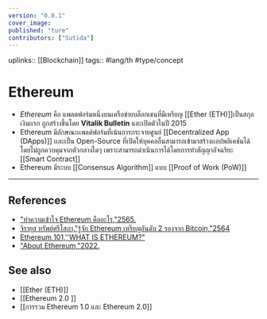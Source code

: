 ```yaml
---
version: "0.0.1"
cover_image:
published: "ture"
contributors: ["Sutida"]
---
```

uplinks:: [[Blockchain]]
tags:: #lang/th #type/concept

# Ethereum
- *Ethereum* คือ แพลตฟอร์มหนึ่งบนเครือข่ายบล็อกเชนที่มีเหรียญ [[Ether (ETH)]]เป็นสกุลเงินเเรก ถูกสร้างขึ้นโดย **Vitalik Bulletin** และเปิดตัวในปี 2015 
- Ethereum มีลักษณะเเพลต์ฟอร์มที่เน้นการกระจายศูนย์ [[Decentralized App (DApps)]] เเละเป็น Open-Source ที่เปิดให้บุคคลอื่นสามารถเข้ามาสร้างเเอปพลิเคชันได้โดยไม่ถูกควบคุมจากตัวกลางใดๆ เพราะสามารถดำเนินการได้โดยการทำสัญญาอัจฉริยะ [[Smart Contract]] 
- Ethereum มีระบบ [[Consensus Algorithm]] แบบ [[Proof of Work (PoW)]]
---
## References
- ["ทำความเข้าใจ Ethereum คืออะไร,"2565.](https://zipmex.com/th/learn/facts-about-ethereum/)
- [จิรายุส ทรัพย์ศรีโสภา,"รู้จัก Ethereum เหรียญอันดับ 2 รองจาก Bitcoin,"2564](https://www.moneyandbanking.co.th/article/the-guru/ethereum-cryptocurrency-mb472-aug2021-230864)
- [Ethereum 101,''WHAT IS ETHEREUM?"](https://ethereum.org/en/what-is-ethereum/)
- ["About Ethereum,"2022.](https://www.coindesk.com/price/ethereum/)
## See also
- [[Ether (ETH)]]
- [[Ethereum 2.0 ]]
- [[การรวม Ethereum 1.0 และ Ethereum 2.0]]

